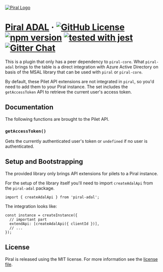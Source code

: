 [![Piral Logo](https://github.com/smapiot/piral/raw/master/docs/assets/logo.png)](https://piral.io)

# [Piral ADAL](https://piral.io) &middot; [![GitHub License](https://img.shields.io/badge/license-MIT-blue.svg)](https://github.com/smapiot/piral/blob/master/LICENSE) [![npm version](https://img.shields.io/npm/v/piral-adal.svg?style=flat)](https://www.npmjs.com/package/piral-adal) [![tested with jest](https://img.shields.io/badge/tested_with-jest-99424f.svg)](https://jestjs.io) [![Gitter Chat](https://badges.gitter.im/gitterHQ/gitter.png)](https://gitter.im/piral-io/community)

This is a plugin that only has a peer dependency to `piral-core`. What `piral-adal` brings to the table is a direct integration with Azure Active Directory on basis of the MSAL library that can be used with `piral` or `piral-core`.

By default, these Pilet API extensions are not integrated in `piral`, so you'd need to add them to your Piral instance. The set includes the `getAccessToken` API to retrieve the current user's access token.

## Documentation

The following functions are brought to the Pilet API.

### `getAccessToken()`

Gets the currently authenticated user's token or `undefined` if no user is authenticated.

## Setup and Bootstrapping

The provided library only brings API extensions for pilets to a Piral instance.

For the setup of the library itself you'll need to import `createAdalApi` from the `piral-adal` package.

```tsx
import { createAdalApi } from 'piral-adal';
```

The integration looks like:

```tsx
const instance = createInstance({
  // important part
  extendApi: [createAdalApi({ clientId })],
  // ...
});
```

## License

Piral is released using the MIT license. For more information see the [license file](./LICENSE).
